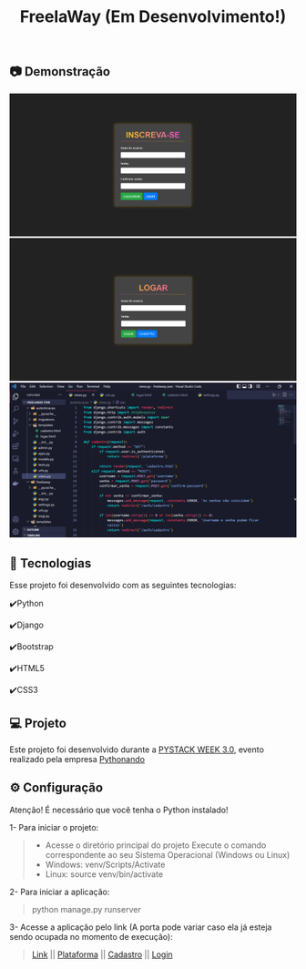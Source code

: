 <h1 align="center">
   FreelaWay (Em Desenvolvimento!)
</h1>

<br>

## :camera: Demonstração

![png1](github/Cadastro.png)
![png2](github/Logar.png)
![png3](github/Codigo.png)

## :rocket: Tecnologias

Esse projeto foi desenvolvido com as seguintes tecnologias:

✔️Python

✔️Django

✔️Bootstrap

✔️HTML5

✔️CSS3

## 💻 Projeto

Este projeto foi desenvolvido durante a [PYSTACK WEEK 3.0](https://pythonando.com.br/inscricao/psw3), evento realizado pela empresa [Pythonando](https://www.linkedin.com/company/pythonando/)

## ⚙ Configuração

Atenção! É necessário que você tenha o Python instalado!

1- Para iniciar o projeto:
> - Acesse o diretório principal do projeto
> Execute o comando correspondente ao seu Sistema Operacional (Windows ou Linux)
> - Windows: venv/Scripts/Activate
> - Linux: source venv/bin/activate

2- Para iniciar a aplicação:
> python manage.py runserver

3- Acesse a aplicação pelo link (A porta pode variar caso ela já esteja sendo ocupada no momento de execução):
> [Link](http://127.0.0.1:8000/) || [Plataforma](127.0.0.1:8000/plataforma) || [Cadastro](127.0.0.1:8000/auth/cadastro) || [Login](127.0.0.1:8000/auth/logar)
